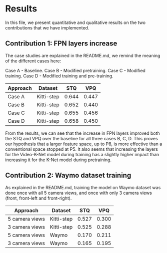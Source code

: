 # Results 

In this file, we present quantitative and qualitative results on the two contributions that we have implemented.

## Contribution 1: FPN layers increase

The case studies are explained in the README.md, we remind the meaning of the different cases here:

Case A - Baseline.
Case B - Modified pretraining.
Case C - Modified training.
Case D - Modified training and pre-training.


| Approach            | Dataset         | STQ       |  VPQ      |
|---------------------|-----------------|-----------|-----------|
| Case A              | Kitti-step      | 0.644     | 0.447     |
| Case B              | Kitti-step      | 0.652     | 0.440     |
| Case C              | Kitti-step      | 0.655     | 0.456     |
| Case D              | Kitti-step      | 0.658     | 0.450     |

From the results, we can see that the increase in FPN layers improved both the STQ and VPQ over the baseline for all three cases B, C, D. This proves our hypothesis that a larger feature space, up to P8, is more effective than a conventional space stopped at P5. 
It also seems that increasing the layers for the Video-K-Net model during training has a slightly higher impact than increasing it for the K-Net model during pretraining.


## Contribution 2: Waymo dataset training

As explained in the README.md, training the model on Waymo dataset was done once with all 5 camera views, and once with only 3 camera views (front, front-left and front-right).

| Approach            | Dataset         | STQ       |  VPQ      |
|---------------------|-----------------|-----------|-----------|
| 5 camera views      | Kitti-step      | 0.527     | 0.300     |
| 3 camera views      | Kitti-step      | 0.525     | 0.288     |
| 5 camera views      | Waymo           | 0.170     | 0.211     |
| 3 camera views      | Waymo           | 0.165     | 0.195     |

